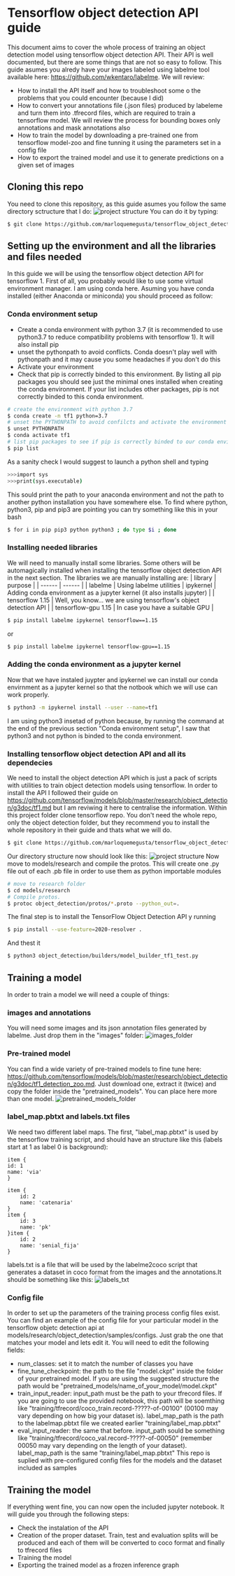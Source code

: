 # Tensorflow object detection API guide

This document aims to cover the whole process of training an object detection model using tensorflow object detection API. Their API is well documented, but there are some things that are not so easy to follow. This guide asumes you alredy have your images labeled using labelme tool available here: https://github.com/wkentaro/labelme.
We will review:
  - How to install the API itself and how to troubleshoot some o the problems that you could encounter (because I did)
  - How to convert your annotations file (.json files) produced by labeleme and turn them into .tfrecord files, which are required to train a tensorflow model. We will review the process for bounding boxes only annotations and mask annotations also
  - How to train the model by downloading a pre-trained one from tensorflow model-zoo and fine tunning it using the parameters set in a config file
  - How to export the trained model and use it to generate predictions on a given set of images
    

## Cloning this repo
You need to clone this repository, as this guide asumes you follow the same directory sctructure that I do:
![project structure](https://github.com/marloquemegusta/tensorflow_object_detection_guide/blob/master/project_structure.PNG?raw=true)
You can do it by typing:
```sh
$ git clone https://github.com/marloquemegusta/tensorflow_object_detection_guide.git
```

##  Setting up the environment and all the libraries and files needed
In this guide we will be using the tensorflow object detection API for tensorflow 1.
First of all, you probably would like to use some virtual environment manager. I am using conda here. Asuming you have conda installed (either Anaconda or miniconda) you should proceed as follow:
### Conda environment setup
- Create a conda environment with python 3.7 (it is recommended to use python3.7 to reduce compatibility problems with tensorflow 1). It will also install pip 
- unset the pythonpath to avoid conflicts. Conda doesn't play well with pythonpath and it may cause you some headaches if you don't do this
- Activate your environment
- Check that pip is correctly binded to this environment. By listing all pip packages you should see just the minimal ones installed when creating the conda environment. If your list includes other packages, pip is not correctly binded to this conda environment.
```sh
# create the environment with python 3.7
$ conda create -n tf1 python=3.7
# unset the PYTHONPATH to avoid confilcts and activate the environment
$ unset PYTHONPATH
$ conda activate tf1
# list pip packages to see if pip is correctly binded to our conda environment
$ pip list
```
As a sanity check I would suggest to launch a python shell and typing
```sh
>>>import sys
>>>print(sys.executable)
```
This sould print the path to your anaconda environment and not the path to another python installation you have somewhere else.
To find where python, python3, pip and pip3 are pointing you can try something like this in your bash
```sh
$ for i in pip pip3 python python3 ; do type $i ; done
```
### Installing needed libraries
We will need to manually install some libraries. Some others will be automagically installed when installing the tensorflow object detection API in the next section. The libraries we are manually installing are:
| library | purpose |
| ------ | ------ |
| labelme |  Using labelme utilities
| ipykernel | Adding conda environment as a jupyter kernel (it also installs jupyter) |
| tensorflow 1.15 | Well, you know... we are using tensorflow's object detection API |
| tensorflow-gpu 1.15 | In case you have a suitable GPU |

```sh
$ pip install labelme ipykernel tensorflow==1.15
```
or
```sh
$ pip install labelme ipykernel tensorflow-gpu==1.15
```


### Adding the conda environment as a jupyter kernel
Now that we have instaled juypter and ipykernel we can install our conda envirnment as a jupyter kernel so that the notbook which we will use can work properly.
```sh
$ python3 -m ipykernel install --user --name=tf1
```
I am using python3 insetad of python because, by running the command at the end of the previous section "Conda environment setup", I saw that python3 and not python is binded to the conda environment.

### Installing tensorflow object detection API and all its dependecies
We need to install the object detection API which is just a pack of scripts with utilities to train object detection models using tensorflow. In order to install the API I followed their guide on https://github.com/tensorflow/models/blob/master/research/object_detection/g3doc/tf1.md but I am reviwing it here to centralise the information.
Within this project folder clone tensorflow repo. You don't need the whole repo, only the object detection folder, but they recommend you to install the whole repository in their guide and thats what we will do.
```sh
$ git clone https://github.com/marloquemegusta/tensorflow_object_detection_guide.git
```
Our directory structure now should look like this:
![project structure](https://github.com/marloquemegusta/tensorflow_object_detection_guide/blob/master/project_structure_with_models_folder.PNG?raw=true)
Now move to models/research  and compile the protos. This will create one .py file out of each .pb file in order to use them as python importable modules
```sh
# move to research folder
$ cd models/research
# Compile protos.
$ protoc object_detection/protos/*.proto --python_out=.
```

The final step is to install the TensorFlow Object Detection API y running
```sh
$ pip install --use-feature=2020-resolver .
```
And thest it
```sh
$ python3 object_detection/builders/model_builder_tf1_test.py
```

## Training a model
In order to train a model we will need a couple of things:
### images and annotations
You will need some images and its json annotation files generated by labelme. Just drop them in the "images" folder:
![images_folder](https://github.com/marloquemegusta/tensorflow_object_detection_guide/blob/master/images_folder_beginning.PNG?raw=true)
### Pre-trained model
You can find a wide variety of pre-trained models to fine tune here: https://github.com/tensorflow/models/blob/master/research/object_detection/g3doc/tf1_detection_zoo.md.
Just download one, extract it (twice) and copy the folder inside the "pretrained_models". You can place here more than one model.
![pretrained_models_folder](https://github.com/marloquemegusta/tensorflow_object_detection_guide/blob/master/pretrained_models_folder.PNG?raw=true)
### label_map.pbtxt and labels.txt files
We need two different label maps. The first, "label_map.pbtxt" is used by the tensorflow training script, and should have an structure like this (labels start at 1 as label 0 is background):

    item {
    id: 1
    name: 'via'
    }
    
    item {
        id: 2
        name: 'catenaria'
    }
    item {
        id: 3
        name: 'pk'
    }item {
        id: 2
        name: 'senial_fija'
    }
    
labels.txt is a file that will be used by the labelme2coco script that generates a dataset in coco format from the images and the annotations.It should be something like this:
![labels_txt](https://github.com/marloquemegusta/tensorflow_object_detection_guide/blob/master/labels_txt.PNG?raw=true)
### Config file
In order to set up the parameters of the training process config files exist. You can find an example of the config file for your particular model in the tensorflow objetc detection api at models/research/object_detection/samples/configs. Just grab the one that matches your model and lets edit it.
You will need to edit the following fields:
- num_classes: set it to match the number of classes you have
- fine_tune_checkpoint: the path to the file "model.ckpt" inside the folder of your pretrained model. If you are using the suggested structure the path would be "pretrained_models/name_of_your_model/model.ckpt"
- train_input_reader: input_path must be the path to your tfrecord files. If you are going to use the provided notebook, this path will be soemthing like "training/tfrecord/coco_train.record-?????-of-00100" (00100 may vary depending on how big your dataset is). label_map_path is the path to the labelmap.pbtxt file we created earlier "training/label_map.pbtxt"
- eval_input_reader: the same that before. input_path sould be something like "training/tfrecord/coco_val.record-?????-of-00050" (remember 00050 may vary depending on the length of your dataset). label_map_path is the same "training/label_map.pbtxt"
This repo is suplied with pre-configured config files for the models and the dataset included as samples

## Training the model
If everything went fine, you can now open the included jupyter notebook. It will guide you through the following steps:
- Check the instalation of the API
- Creation of the proper dataset. Train, test and evaluation splits will be produced and each of them will be converted to coco format and finally to tfrecord files
- Training the model
- Exporting the trained model as a frozen inference graph
